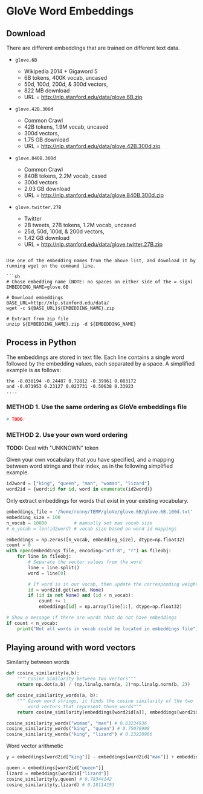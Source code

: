 # GloVe Word Embeddings

## Download
There are different embeddings that are trained on different text data.

- `glove.6B`
    - Wikipedia 2014 + Gigaword 5
    - 6B tokens, 400K vocab, uncased
    - 50d, 100d, 200d, & 300d vectors,
    - 822 MB download
    - URL = http://nlp.stanford.edu/data/glove.6B.zip

- `glove.42B.300d`
    - Common Crawl
    - 42B tokens, 1.9M vocab, uncased
    - 300d vectors,
    - 1.75 GB download
    - URL = http://nlp.stanford.edu/data/glove.42B.300d.zip

- `glove.840B.300d`
    - Common Crawl
    - 840B tokens, 2.2M vocab, cased
    - 300d vectors
    - 2.03 GB download
    - URL = http://nlp.stanford.edu/data/glove.840B.300d.zip

- `glove.twitter.27B`
    - Twitter
    - 2B tweets, 27B tokens, 1.2M vocab, uncased
    - 25d, 50d, 100d, & 200d vectors,
    - 1.42 GB download
    - URL = http://nlp.stanford.edu/data/glove.twitter.27B.zip
```

Use one of the embedding names from the above list, and download it by running wget on the command line.

```sh
# Chose embedding name (NOTE: no spaces on either side of the = sign)
EMBEDDING_NAME=glove.6B

# Download embeddings
BASE_URL=http://nlp.stanford.edu/data/
wget -c ${BASE_URL}${EMBEDDING_NAME}.zip

# Extract from zip file
unzip ${EMBEDDING_NAME}.zip -d ${EMBEDDING_NAME}
```

## Process in Python

The embeddings are stored in text file. Each line contains a single word followed by the embedding values, each separated by a space. A simplified example is as follows:

```
the -0.038194 -0.24487 0.72812 -0.39961 0.083172
and -0.071953 0.23127 0.023731 -0.50638 0.33923
....
```

### METHOD 1. Use the same ordering as GloVe embeddings file

```py
# TODO:
```


### METHOD 2. Use your own word ordering

**TODO:** Deal with "UNKNOWN" token

Given your own vocabulary that you have specified, and a mapping between word strings and their index, as in the following simplified example.

```py
id2word = ["king", "queen", "man", "woman", "lizard"]
word2id = {word:id for id, word in enumerate(id2word)}
```

Only extract embeddings for words that exist in your existing vocabulary.

```py
embeddings_file = '/home/ronny/TEMP/gloVe/glove.6B/glove.6B.100d.txt'
embedding_size = 100
n_vocab = 10000          # manually set max vocab size
# n_vocab = len(id2word) # vocab size based on word id mappings

embeddings = np.zeros([n_vocab, embedding_size], dtype=np.float32)
count = 0
with open(embeddings_file, encoding="utf-8", "r") as fileobj:
    for line in fileobj:
        # Separate the vector values from the word
        line = line.split()
        word = line[0]

        # If word is in our vocab, then update the corresponding weights
        id = word2id.get(word, None)
        if (id is not None) and (id < n_vocab):
            count += 1
            embeddings[id] = np.array(line[1:], dtype=np.float32)

# Show a message if there are words that do not have embeddings
if count < n_vocab:
    print("Not all words in vocab could be located in embeddings file")
```


## Playing around with word vectors

Similarity between words

```py
def cosine_similarity(a,b):
    """ Cosine Similarity between two vectors"""
    return np.dot(a,b) / (np.linalg.norm(a, 2)*np.linalg.norm(b, 2))

def cosine_similarity_words(a, b):
    """ Given word strings, it finds the cosine similarity of the two
        word vectors that represent those words"""
    return cosine_similarity(embeddings[word2id[a]], embeddings[word2id[b]])

cosine_similarity_words("woman", "man") # 0.83234936
cosine_similarity_words("king", "queen") # 0.75076908
cosine_similarity_words("king", "lizard") # 0.23220986
```

Word vector arithmetic

```py
y = embeddings[word2id["king"]] - embeddings[word2id["man"]] + embeddings[word2id["woman"]]

queen = embeddings[word2id["queen"]]
lizard = embeddings[word2id["lizard"]]
cosine_similarity(y,queen) # 0.78344142
cosine_similarity(y,lizard) # 0.18114193
```
